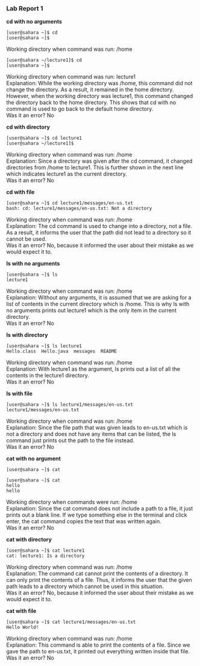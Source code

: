 ### Lab Report 1

**cd with no arguments**
```
[user@sahara ~]$ cd
[user@sahara ~]$
```
Working directory when command was run: /home
```
[user@sahara ~/lecture1]$ cd
[user@sahara ~]$
```
Working directory when command was run: lecture1  
Explanation: While the working directory was /home, this command did not change the directory. As a result, it remained in the home directory. However, when the working directory was lecture1, this command changed the directory back to the home directory. This shows that cd with no command is used to go back to the default home directory.  
Was it an error? No

**cd with directory**
```
[user@sahara ~]$ cd lecture1
[user@sahara ~/lecture1]$
```
Working directory when command was run: /home  
Explanation: Since a directory was given after the cd command, it changed directories from /home to lecture1. This is further shown in the next line which indicates lecture1 as the current directory.  
Was it an error? No

**cd with file**
```
[user@sahara ~]$ cd lecture1/messages/en-us.txt
bash: cd: lecture1/messages/en-us.txt: Not a directory
```
Working directory when command was run: /home  
Explanation: The cd command is used to change into a directory, not a file. As a result, it informs the user that the path did not lead to a directory so it cannot be used.  
Was it an error? No, because it informed the user about their mistake as we would expect it to.

**ls with no arguments**
```
[user@sahara ~]$ ls
lecture1
```
Working directory when command was run: /home  
Explanation: Without any arguments, it is assumed that we are asking for a list of contents in the current directory which is /home. This is why ls with no arguments prints out lecture1 which is the only item in the current directory.  
Was it an error? No

**ls with directory**
```
[user@sahara ~]$ ls lecture1
Hello.class  Hello.java  messages  README
```
Working directory when command was run: /home  
Explanation: With lecture1 as the argument, ls prints out a list of all the contents in the lecture1 directory.  
Was it an error? No

**ls with file**
```
[user@sahara ~]$ ls lecture1/messages/en-us.txt
lecture1/messages/en-us.txt
```
Working directory when command was run: /home  
Explanation: Since the file path that was given leads to en-us.txt which is not a directory and does not have any items that can be listed, the ls command just prints out the path to the file instead.  
Was it an error? No

**cat with no argument**
```
[user@sahara ~]$ cat

```
```
[user@sahara ~]$ cat
hello
hello

```
Working directory when commands were run: /home  
Explanation: Since the cat command does not include a path to a file, it just prints out a blank line. If we type something else in the terminal and click enter, the cat command copies the text that was written again.  
Was it an error? No

**cat with directory**
```
[user@sahara ~]$ cat lecture1
cat: lecture1: Is a directory
```
Working directory when command was run: /home  
Explanation: The command cat cannot print the contents of a directory. It can only print the contents of a file. Thus, it informs the user that the given path leads to a directory which cannot be used in this situation.  
Was it an error? No, because it informed the user about their mistake as we would expect it to.

**cat with file**
```
[user@sahara ~]$ cat lecture1/messages/en-us.txt
Hello World!
```
Working directory when command was run: /home  
Explanation: This command is able to print the contents of a file. Since we gave the path to en-us.txt, it printed out everything written inside that file.  
Was it an error? No
